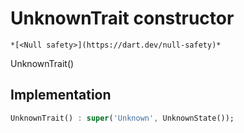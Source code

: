 


# UnknownTrait constructor




    *[<Null safety>](https://dart.dev/null-safety)*



UnknownTrait()





## Implementation

```dart
UnknownTrait() : super('Unknown', UnknownState());
```







